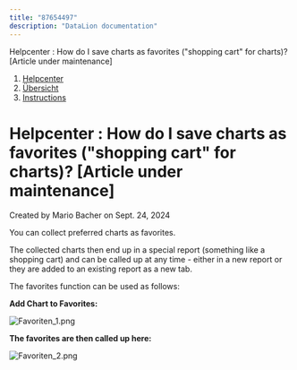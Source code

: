 ```yaml
---
title: "87654497"
description: "DataLion documentation"
---
```


Helpcenter : How do I save charts as favorites ("shopping cart" for charts)? \[Article under maintenance\]  

1.  [Helpcenter](index.html)
2.  [Übersicht](2982609.html)
3.  [Instructions](Instructions_85524497.html)

# Helpcenter : How do I save charts as favorites ("shopping cart" for charts)? \[Article under maintenance\]

Created by Mario Bacher on Sept. 24, 2024

You can collect preferred charts as favorites.

The collected charts then end up in a special report (something like a shopping cart) and can be called up at any time - either in a new report or they are added to an existing report as a new tab.

The favorites function can be used as follows:

**Add Chart to Favorites:**

![Favoriten_1.png](/img/88047622.png?width=734)

**The favorites are then called up here:**

![Favoriten_2.png](/img/88047629.png?width=582)